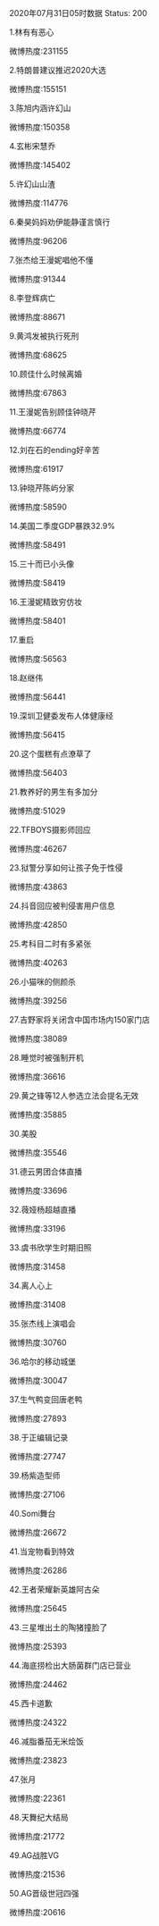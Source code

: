 2020年07月31日05时数据
Status: 200

1.林有有恶心

微博热度:231155

2.特朗普建议推迟2020大选

微博热度:155151

3.陈旭内涵许幻山

微博热度:150358

4.玄彬宋慧乔

微博热度:145402

5.许幻山山渣

微博热度:114776

6.秦昊妈妈劝伊能静谨言慎行

微博热度:96206

7.张杰给王漫妮唱他不懂

微博热度:91344

8.李登辉病亡

微博热度:88671

9.黄鸿发被执行死刑

微博热度:68625

10.顾佳什么时候离婚

微博热度:67863

11.王漫妮告别顾佳钟晓芹

微博热度:66774

12.刘在石的ending好辛苦

微博热度:61917

13.钟晓芹陈屿分家

微博热度:58590

14.美国二季度GDP暴跌32.9%

微博热度:58491

15.三十而已小头像

微博热度:58419

16.王漫妮精致穷仿妆

微博热度:58401

17.重启

微博热度:56563

18.赵继伟

微博热度:56441

19.深圳卫健委发布人体健康经

微博热度:56415

20.这个蛋糕有点潦草了

微博热度:56403

21.教养好的男生有多加分

微博热度:51029

22.TFBOYS摄影师回应

微博热度:46267

23.狱警分享如何让孩子免于性侵

微博热度:43863

24.抖音回应被判侵害用户信息

微博热度:42850

25.考科目二时有多紧张

微博热度:40263

26.小猫咪的侧颜杀

微博热度:39256

27.吉野家将关闭含中国市场内150家门店

微博热度:38089

28.睡觉时被强制开机

微博热度:36616

29.黄之锋等12人参选立法会提名无效

微博热度:35885

30.美股

微博热度:35546

31.德云男团合体直播

微博热度:33696

32.薇娅杨超越直播

微博热度:33196

33.虞书欣学生时期旧照

微博热度:31458

34.离人心上

微博热度:31408

35.张杰线上演唱会

微博热度:30760

36.哈尔的移动城堡

微博热度:30047

37.生气鸭变回唐老鸭

微博热度:27893

38.于正编辑记录

微博热度:27747

39.杨紫造型师

微博热度:27106

40.Somi舞台

微博热度:26672

41.当宠物看到特效

微博热度:26286

42.王者荣耀新英雄阿古朵

微博热度:25645

43.三星堆出土的陶猪撞脸了

微博热度:25393

44.海底捞检出大肠菌群门店已营业

微博热度:24462

45.西卡道歉

微博热度:24322

46.减脂番茄无米烩饭

微博热度:23823

47.张月

微博热度:22361

48.天舞纪大结局

微博热度:21772

49.AG战胜VG

微博热度:21536

50.AG晋级世冠四强

微博热度:20616

